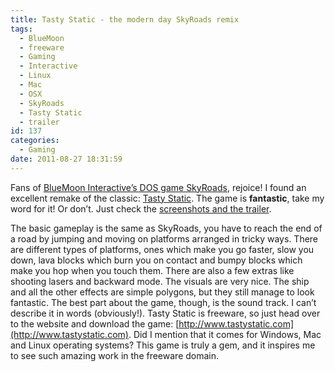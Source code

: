 ```yaml
---
title: Tasty Static - the modern day SkyRoads remix
tags:
  - BlueMoon
  - freeware
  - Gaming
  - Interactive
  - Linux
  - Mac
  - OSX
  - SkyRoads
  - Tasty Static
  - trailer
id: 137
categories:
  - Gaming
date: 2011-08-27 18:31:59
---
```


Fans of [BlueMoon Interactive’s DOS game SkyRoads](http://www.bluemoon.ee/history/skyroads/), rejoice! I found an excellent remake of the classic: [Tasty Static](http://www.tastystatic.com/). The game is __fantastic__, take my word for it! Or don’t. Just check the [screenshots and the trailer](http://www.tastystatic.com/media.php).

The basic gameplay is the same as SkyRoads, you have to reach the end of a road by jumping and moving on platforms arranged in tricky ways. There are different types of platforms, ones which make you go faster, slow you down, lava blocks which burn you on contact and bumpy blocks which make you hop when you touch them. There are also a few extras like shooting lasers and backward mode. The visuals are very nice. The ship and all the other effects are simple polygons, but they still manage to look fantastic. The best part about the game, though, is the sound track. I can’t describe it in words (obviously!). Tasty Static is freeware, so just head over to the website and download the game: [http://www.tastystatic.com](http://www.tastystatic.com). Did I mention that it comes for Windows, Mac and Linux operating systems? This game is truly a gem, and it inspires me to see such amazing work in the freeware domain.